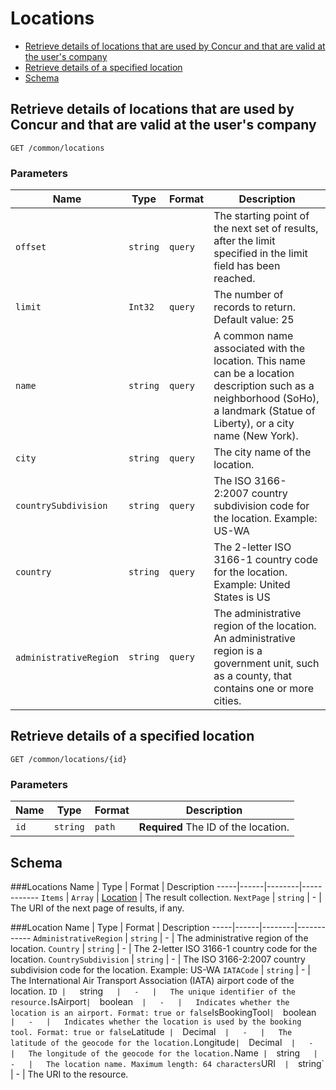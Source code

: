 # Locations
* [Retrieve details of locations that are used by Concur and that are valid at the user's company](#get)
* [Retrieve details of a specified location](#getID)
* [Schema](#schema)

## <a name="get"></a>Retrieve details of locations that are used by Concur and that are valid at the user's company
    GET /common/locations

        
### Parameters
Name | Type | Format | Description
-----|------|--------|------------			
`offset`	|	`string`	|	`query`	|	The starting point of the next set of results, after the limit specified in the limit field has been reached.`limit`	|	`Int32`	|	`query`	|	The number of records to return. Default value: 25`name`	|	`string`	|	`query`	|	A common name associated with the location. This name can be a location description such as a neighborhood (SoHo), a landmark (Statue of Liberty), or a city name (New York).`city`	|	`string`	|	`query`	|	The city name of the location.`countrySubdivision`	|	`string`	|	`query`	|	The ISO 3166-2:2007 country subdivision code for the location. Example: US-WA`country`	|	`string`	|	`query`	|	The 2-letter ISO 3166-1 country code for the location. Example: United States is US`administrativeRegio`n	|	`string`	|	`query`	|	The administrative region of the location. An administrative region is a government unit, such as a county, that contains one or more cities.



## <a name="getID"></a>Retrieve details of a specified location
    GET /common/locations/{id}


### Parameters
Name | Type | Format | Description
-----|------|--------|------------
`id`	|	`string`	|	`path`	|	**Required** The ID of the location.


## <a name="schema"></a>Schema


###<a name="locations"></a>Locations
Name | Type | Format | Description
-----|------|--------|------------
`Items`	|	`Array`	|	[Location](#location)	|	The result collection.`NextPage`	|	`string`	|	-	|	The URI of the next page of results, if any.
###<a name="location"></a>Location
Name | Type | Format | Description
-----|------|--------|------------
`AdministrativeRegion`	|	`string`	|	-	|	The administrative region of the location.`Country`	|	`string`	|	-	|	The 2-letter ISO 3166-1 country code for the location.`CountrySubdivision`	|	`string`	|	-	|	The ISO 3166-2:2007 country subdivision code for the location. Example: US-WA`IATACode`	|	`string`	|	-	|	The International Air Transport Association (IATA) airport code of the location.`ID	|	`string`	|	-	|	The unique identifier of the resource.`IsAirport`	|	`boolean`	|	-	|	Indicates whether the location is an airport. Format: true or false`IsBookingTool`	|	`boolean`	|	-	|	Indicates whether the location is used by the booking tool. Format: true or false`Latitude`	|	`Decimal`	|	-	|	The latitude of the geocode for the location.`Longitude`	|	`Decimal`	|	-	|	The longitude of the geocode for the location.`Name`	|	`string`	|	-	|	The location name. Maximum length: 64 characters`URI`	|	`string`	|	-	|	The URI to the resource.


